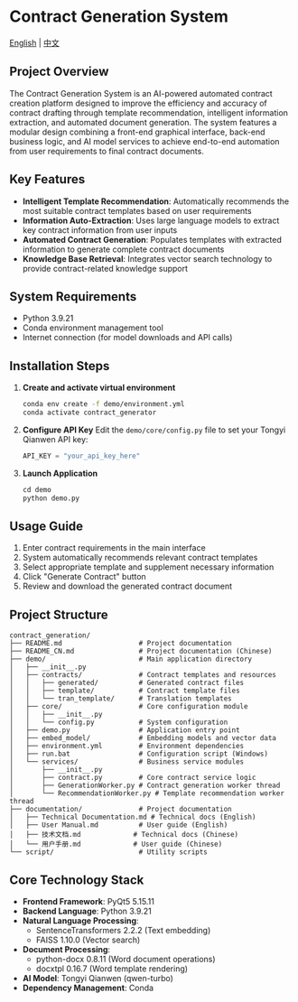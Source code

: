 # Contract Generation System

[English](README.md) | [中文](README_CN.md)

## Project Overview
The Contract Generation System is an AI-powered automated contract creation platform designed to improve the efficiency and accuracy of contract drafting through template recommendation, intelligent information extraction, and automated document generation. The system features a modular design combining a front-end graphical interface, back-end business logic, and AI model services to achieve end-to-end automation from user requirements to final contract documents.

## Key Features
- **Intelligent Template Recommendation**: Automatically recommends the most suitable contract templates based on user requirements
- **Information Auto-Extraction**: Uses large language models to extract key contract information from user inputs
- **Automated Contract Generation**: Populates templates with extracted information to generate complete contract documents
- **Knowledge Base Retrieval**: Integrates vector search technology to provide contract-related knowledge support

## System Requirements
- Python 3.9.21
- Conda environment management tool
- Internet connection (for model downloads and API calls)

## Installation Steps
1. **Create and activate virtual environment**
   ```bash
   conda env create -f demo/environment.yml
   conda activate contract_generator

2. **Configure API Key**
   Edit the `demo/core/config.py` file to set your Tongyi Qianwen API key:

   ```python
   API_KEY = "your_api_key_here"
   ```

3. **Launch Application**

   ```python
   cd demo
   python demo.py
   ```

## Usage Guide

1. Enter contract requirements in the main interface
2. System automatically recommends relevant contract templates
3. Select appropriate template and supplement necessary information
4. Click "Generate Contract" button
5. Review and download the generated contract document

## Project Structure

```
contract_generation/
├── README.md                   # Project documentation
├── README_CN.md                # Project documentation (Chinese)
├── demo/                       # Main application directory
│   ├── __init__.py
│   ├── contracts/              # Contract templates and resources
│   │   ├── generated/          # Generated contract files
│   │   ├── template/           # Contract template files
│   │   └── tran_template/      # Translation templates
│   ├── core/                   # Core configuration module
│   │   ├── __init__.py
│   │   └── config.py           # System configuration
│   ├── demo.py                 # Application entry point
│   ├── embed_model/            # Embedding models and vector data
│   ├── environment.yml         # Environment dependencies
│   ├── run.bat                 # Configuration script (Windows)
│   └── services/               # Business service modules
│       ├── __init__.py
│       ├── contract.py         # Core contract service logic
│       ├── GenerationWorker.py # Contract generation worker thread
│       └── RecommendationWorker.py # Template recommendation worker thread
├── documentation/              # Project documentation
│   ├── Technical Documentation.md # Technical docs (English)
│   ├── User Manual.md          # User guide (English)
│   ├── 技术文档.md             # Technical docs (Chinese)
│   └── 用户手册.md             # User guide (Chinese)
└── script/                     # Utility scripts
```

## Core Technology Stack

- **Frontend Framework**: PyQt5 5.15.11
- **Backend Language**: Python 3.9.21
- **Natural Language Processing**:
  - SentenceTransformers 2.2.2 (Text embedding)
  - FAISS 1.10.0 (Vector search)
- **Document Processing**:
  - python-docx 0.8.11 (Word document operations)
  - docxtpl 0.16.7 (Word template rendering)
- **AI Model**: Tongyi Qianwen (qwen-turbo)
- **Dependency Management**: Conda